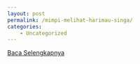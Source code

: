 ```yaml
---
layout: post
permalink: /mimpi-melihat-harimau-singa/
categories:
    - Uncategorized
---
```


[Baca Selengkapnya](/08)